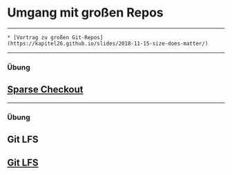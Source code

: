# Umgang mit großen Repos


---

    * [Vortrag zu großen Git-Repos](https://kapitel26.github.io/slides/2018-11-15-size-does-matter/)


---

### Übung

<h2><a href="markdown-git-uebungen/aufgabe-repository-sparse-checkout.html" target="_blank">Sparse Checkout<a></h2>



---
### Übung

## Git LFS

<h2><a href="markdown-git-uebungen/aufgabe-modularisierung-lfs.html" target="_blank">Git LFS<a></h2>

